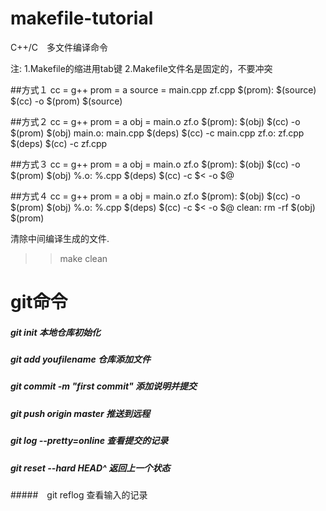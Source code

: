 # makefile-tutorial
C++/C　多文件编译命令

注:
1.Makefile的缩进用tab键
2.Makefile文件名是固定的，不要冲突

##方式１
cc = g++
prom = a
source = main.cpp zf.cpp
$(prom): $(source)
	$(cc) -o $(prom) $(source)


##方式２
cc = g++
prom = a
obj = main.o zf.o
$(prom): $(obj)
	$(cc) -o $(prom) $(obj)
main.o: main.cpp $(deps)
	$(cc) -c main.cpp
zf.o: zf.cpp $(deps)
	$(cc) -c zf.cpp


##方式３
cc = g++
prom = a
obj = main.o zf.o
$(prom): $(obj)
	$(cc) -o $(prom) $(obj)
%.o: %.cpp $(deps)
	$(cc) -c $< -o $@


##方式４
cc = g++
prom = a
obj = main.o zf.o
$(prom): $(obj)
	$(cc) -o $(prom) $(obj)
%.o: %.cpp $(deps)
	$(cc) -c $< -o $@
clean:
	rm -rf $(obj) $(prom)


清除中间编译生成的文件. 

>>make clean

git命令
==
##### git init 本地仓库初始化</br>
##### git add youfilename 仓库添加文件</br>
##### git commit -m "first commit" 添加说明并提交</br>
##### git push origin master 推送到远程</br>
##### git log --pretty=online 查看提交的记录</br>
##### git reset --hard HEAD^ 返回上一个状态</br>
#####　git reflog 查看输入的记录</br>







